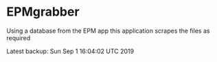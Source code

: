 # EPMgrabber
Using a database from the EPM app this application scrapes the files as required


Latest backup: Sun Sep 1 16:04:02 UTC 2019
